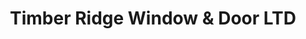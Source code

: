 ---
title: "Timber Ridge Window & Door LTD"
url: /colorado-springs/timber-ridge-window-und-door-ltd/
shop: Jalousien
---